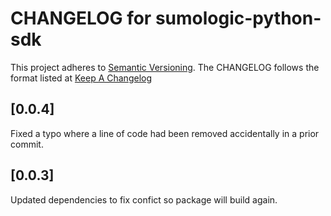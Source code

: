# CHANGELOG for sumologic-python-sdk
This project adheres to [Semantic Versioning](http://semver.org/). The CHANGELOG follows the format listed at [Keep A Changelog](http://keepachangelog.com/)

## [0.0.4]
Fixed a typo where a line of code had been removed accidentally in a prior commit.

## [0.0.3]
Updated dependencies to fix confict so package will build again.